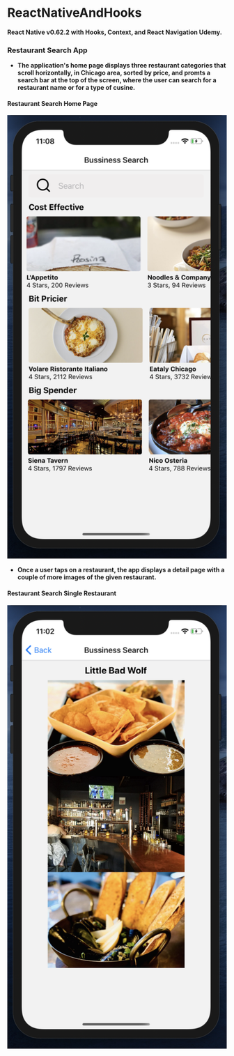 # ReactNativeAndHooks
**React Native v0.62.2 with Hooks, Context, and React Navigation Udemy.**

### Restaurant Search App 

- **The application's home page displays three restaurant categories that scroll horizontally, in Chicago area, sorted by price, and promts a search bar at the top of the screen, where the user can search for a restaurant name or for a type of cusine.**

#### Restaurant Search Home Page
![Home Page](https://github.com/diautzi/ReactNativeAndHooks/blob/master/HomePage.png)


- **Once a user taps on a restaurant, the app displays a detail page with a couple of more images of the given restaurant.**
#### Restaurant Search Single Restaurant

![Single Restaurant Seach](https://github.com/diautzi/ReactNativeAndHooks/blob/master/SingleRestaurantSearch.png)
